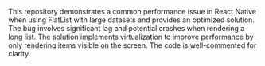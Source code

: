 This repository demonstrates a common performance issue in React Native when using FlatList with large datasets and provides an optimized solution. The bug involves significant lag and potential crashes when rendering a long list. The solution implements virtualization to improve performance by only rendering items visible on the screen.  The code is well-commented for clarity.